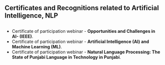 ## Certificates and Recognitions related to Artificial Intelligence, NLP <h2>
  
* Certificate of participation webinar - **Opportunities and Challenges in AI- (IEEE)**.
* Certificate of participation webinar -  **Artificial Intelligence (AI) and Machine Learning (ML)**.
* Certificate of participation webinar - **Natural Language Processing: The State of Punjabi Language in Technology in Punjabi**.
